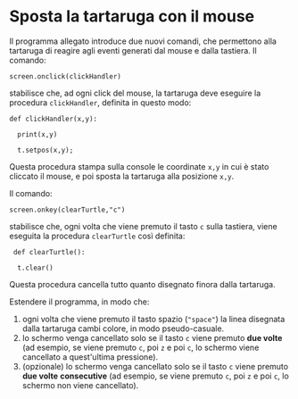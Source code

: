 # Sposta la tartaruga con il mouse

Il programma allegato introduce due nuovi comandi, che permettono alla tartaruga di reagire agli eventi generati dal mouse e dalla tastiera. Il comando:

```
screen.onclick(clickHandler)
```

stabilisce che, ad ogni click del mouse, la tartaruga deve eseguire la procedura `clickHandler`, definita in questo modo:

```
def clickHandler(x,y):
```

```
  print(x,y)
```

```
  t.setpos(x,y);
```

Questa procedura stampa sulla console le coordinate `x,y` in cui è stato cliccato il mouse, e poi sposta la tartaruga alla posizione `x,y`.

Il comando:

```
screen.onkey(clearTurtle,"c")
```

stabilisce che, ogni volta che viene premuto il tasto `c` sulla tastiera, viene eseguita la procedura `clearTurtle` così definita:

```
 def clearTurtle():
```

```
  t.clear()
```

Questa procedura cancella tutto quanto disegnato finora dalla tartaruga.

Estendere il programma, in modo che: 

1. ogni volta che viene premuto il tasto spazio (`"space"`) la linea disegnata dalla tartaruga cambi colore, in modo pseudo-casuale.
2. lo schermo venga cancellato solo se il tasto `c` viene premuto **due volte** (ad esempio, se viene premuto `c`, poi `z` e poi `c`, lo schermo viene cancellato a quest'ultima pressione).
3. (opzionale) lo schermo venga cancellato solo se il tasto `c` viene premuto **due volte** **consecutive** (ad esempio, se viene premuto `c`, poi `z` e poi `c`, lo schermo non viene cancellato).

